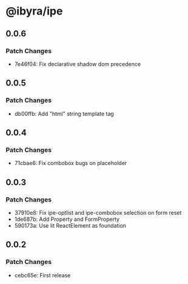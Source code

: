 # @ibyra/ipe

## 0.0.6

### Patch Changes

- 7e46f04: Fix declarative shadow dom precedence

## 0.0.5

### Patch Changes

- db00ffb: Add "html" string template tag

## 0.0.4

### Patch Changes

- 71cbae6: Fix combobox bugs on placeholder

## 0.0.3

### Patch Changes

- 37910e8: Fix ipe-optlist and ipe-combobox selection on form reset
- 1de687b: Add Property and FormProperty
- 590173a: Use lit ReactElement as foundation

## 0.0.2

### Patch Changes

- cebc65e: First release
